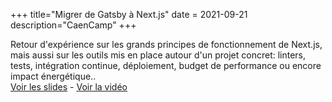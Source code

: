 +++
title="Migrer de Gatsby à Next.js"
date = 2021-09-21
description="CaenCamp"
+++

Retour d'expérience sur les grands principes de fonctionnement de Next.js, mais aussi sur les outils mis en place autour d'un projet concret: linters, tests, intégration continue, déploiement, budget de performance ou encore impact énergétique..    
[Voir les slides](https://slides.com/alexisjanvier-1/de-gatsby-a-next) - [Voir la vidéo](https://youtu.be/zN0w0-1DhdE)
